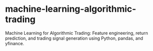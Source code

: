 # machine-learning-algorithmic-trading
Machine Learning for Algorithmic Trading: Feature engineering, return prediction, and trading signal generation using Python, pandas, and yfinance.
